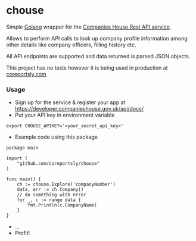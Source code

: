 # chouse

Simple [Golang](https://golang.org/) wrapper for the [Companies House Rest API service](https://www.gov.uk/government/organisations/companies-house).

Allows to perform API calls to look up company profile information among other details like company officers, filling history etc.

All API endpoints are supported and data returned is parsed JSON objects.

This project has no tests however it is being used in production at [coreportsly.com](http://coreportsly.com)

### Usage

* Sign up for the service & register your app at https://developer.companieshouse.gov.uk/api/docs/
* Put your API key in environment variable

```shell
export CHOUSE_APIKEY='<your_secret_api_key>'
```

* Example code using this package

```golang
package main

import (
    "github.com/coreportsly/chouse"
)

func main() {
    ch := chouse.Explore('companyNumber')
    data, err := ch.Company()
    // do something with error
    for _, c := range data {
        fmt.Println(c.CompanyName)
    }
}
```

* ...
* Profit!
